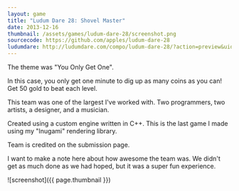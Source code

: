 ```yaml
---
layout: game
title: "Ludum Dare 28: Shovel Master"
date: 2013-12-16
thumbnail: /assets/games/ludum-dare-28/screenshot.png
sourcecode: https://github.com/apples/ludum-dare-28
ludumdare: http://ludumdare.com/compo/ludum-dare-28/?action=preview&uid=10296
---
```


The theme was "You Only Get One".

In this case, you only get one minute to dig up as many coins as you can! Get 50 gold to beat each level.

This team was one of the largest I've worked with. Two programmers, two artists, a designer, and a musician.

Created using a custom engine written in C++. This is the last game I made using my "Inugami" rendering library.

Team is credited on the submission page.

I want to make a note here about how awesome the team was.
We didn't get as much done as we had hoped, but it was a super fun experience.

![screenshot]({{ page.thumbnail }})
